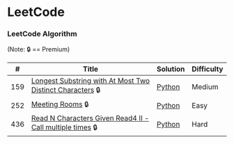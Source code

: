 LeetCode
========

### LeetCode Algorithm

(Note: :lock: == Premium)

| # | Title | Solution | Difficulty |
|---| ----- | -------- | ---------- |
|159|[Longest Substring with At Most Two Distinct Characters](https://leetcode.com/problems/longest-substring-with-at-most-two-distinct-characters/) :lock: | [Python](./algorithms/python/159_Longest_Substring_with_At_Most_Two_Distinct_Characters.py)|Medium|
|252|[Meeting Rooms](https://leetcode.com/problems/meeting-rooms/) :lock: | [Python](./algorithms/java/252_Meeting_Rooms.py) |Easy|
|436|[Read N Characters Given Read4 II - Call multiple times](https://leetcode.com/explore/interview/card/google/59/array-and-strings/436/) :lock: | [Python](./algorithms/python/436_Read_N_Characters_Given_Read4_Call_Multiple_times.py) |Hard|
